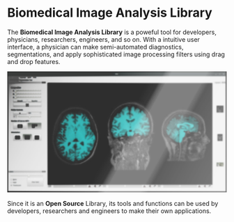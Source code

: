 # Biomedical Image Analysis Library

The **Biomedical Image Analysis Library** is a poweful tool for developers, physicians, researchers, engineers, and so on.
With a intuitive user interface, a physician can make semi-automated diagnostics, segmentations, and apply sophisticated image processing filters using drag and drop features.

![BIAL-GUI](docs/img/intro-bg.jpg)

Since it is an **Open Source** Library, its tools and functions can be used by developers, researchers and engineers to make their own applications.
